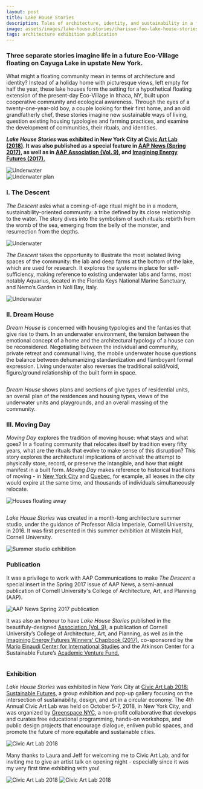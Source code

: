```yaml
---
layout: post
title: Lake House Stories
description: Tales of architecture, identity, and sustainability in a floating eco-village
image: assets/images/lake-house-stories/charisse-foo-lake-house-stories-09.jpg
tags: architecture exhibition publication
---
```


<h3>Three separate stories imagine life in a future Eco-Village floating on Cayuga Lake in upstate New York.</h3>

<p> 
What might a floating community mean in terms of architecture and identity? Instead of a holiday home with picturesque views, left empty for half the year, these lake houses form the setting for a hypothetical floating extension of the present-day Eco-Village in Ithaca, NY, built upon cooperative community and ecological awareness. Through the eyes of a twenty-one-year-old boy, a couple looking for their first home, and an old grandfatherly chef, these stories imagine new sustainable ways of living, question existing housing typologies and farming practices, and examine the development of communities, their rituals, and identities. </p>

<p><strong><i>Lake House Stories</i> was exhibited in New York City at <a href="https://www.greenspacenyc.org/Civic-Art-Lab" target="_blank">Civic Art Lab (2018)</a>. It was also published as a special feature in <a href="https://aap.cornell.edu/about/alumni/aapnews" target="_blank">AAP News (Spring 2017),</a> as well as in <a href="https://association.aap.cornell.edu/9/" target="_blank">AAP Association (Vol. 9)</a>, and <a href="https://imaginingenergyfutures.wordpress.com/about/" target="_blank">Imagining Energy Futures (2017).</a></strong><p>

<!-- Image Grid -->
<div class="row">
	<div class="6u 12u$(small)">
		<span class="image fit"><img src="{% link assets/images/lake-house-stories/charisse-foo-lake-house-stories-03.jpg %}" alt="Underwater" /></span>
	</div>
	<div class="6u$ 12u$(small)">
			<span class="image fit"><img src="{% link assets/images/lake-house-stories/charisse-foo-lake-house-stories-02.jpg %}" alt="Underwater plan" /></span>
	</div>
</div>

<h3>I. The Descent </h3>
<p>
<i>The Descent</i> asks what a coming-of-age ritual might be in a modern, sustainability-oriented community: a tribe defined by its close relationship to the water. The story dives into the symbolism of such rituals: rebirth from the womb of the sea, emerging from the belly of the monster, and resurrection from the depths.</p>

<span class="image fit"><img src="{% link assets/images/lake-house-stories/charisse-foo-lake-house-stories-01.jpg %}" alt="Underwater" /></span>

<p>
<i>The Descent</i> takes the opportunity to illustrate the most isolated living spaces of the community: the lab and deep farms at the bottom of the lake, which are used for research. It explores the systems in place for self-sufficiency, making reference to existing underwater labs and farms, most notably Aquarius, located in the Florida Keys National Marine Sanctuary, and Nemo’s Garden in Noli Bay, Italy.</p>
<!-- Image Grid -->
<div class="row">
	<div class="6u 12u$(small)">
		<span class="image fit"><img src="{% link assets/images/lake-house-stories/charisse-foo-lake-house-stories-09.jpg %}" alt="Underwater" /></span>
	</div>
	<div class="6u$ 12u$(small)">
			<span class="image fit"><img src="{% link assets/images/lake-house-stories/charisse-foo-lake-house-stories-04.jpg %}" alt="" /></span>
	</div>
</div>

<h3>II. Dream House</h3>
<p>
<i>Dream House</i> is concerned with housing typologies and the fantasies that give rise to them. In an underwater environment, the tension between the emotional concept of a home and the architectural typology of a house can be reconsidered. Negotiating between the individual and community, private retreat and communal living, the mobile underwater house questions the balance between dehumanizing standardization and flamboyant formal expression. Living underwater also reverses the traditional solid/void, figure/ground relationship of the built form in space. </p>
<!-- Image Grid -->
<div class="row">
	<div class="6u 12u$(small)">
		<span class="image fit"><img src="{% link assets/images/lake-house-stories/charisse-foo-lake-house-stories-06.jpg %}" alt="" /></span>
	</div>
	<div class="6u$ 12u$(small)">
			<span class="image fit"><img src="{% link assets/images/lake-house-stories/charisse-foo-lake-house-stories-07.jpg %}" alt="" /></span>
	</div>
</div>
<!-- Image Grid -->
<div class="row">
	<div class="6u 12u$(small)">
		<span class="image fit"><img src="{% link assets/images/lake-house-stories/charisse-foo-lake-house-stories-13.jpg %}" alt="" /></span>
	</div>
	<div class="6u$ 12u$(small)">
			<span class="image fit"><img src="{% link assets/images/lake-house-stories/charisse-foo-lake-house-stories-14.jpg %}" alt="" /></span>
	</div>
</div>
<p>
<i>Dream House</i> shows plans and sections of give types of residential units, an overall plan of the residences and housing types, views of the underwater units and playgrounds, and an overall massing of the community.</p>

<h3>III. Moving Day</h3>
<i>Moving Day</i> explores the tradition of moving house: what stays and what goes? In a floating community that relocates itself by tradition every fifty years, what are the rituals that evolve to make sense of this disruption? This story explores the architectural implications of archival: the attempt to physically store, record, or preserve the intangible, and how that might manifest in a built form. <i>Moving Day</i> makes reference to historical traditions of moving - in <a href="https://en.wikipedia.org/wiki/Moving_Day_(New_York_City)" target="_blank">New York City</a> and <a href="https://www.theguardian.com/cities/2018/jun/29/montreal-moving-day-what-happens-when-a-whole-city-moves-house-at-once" target="_blank">Quebec,</a> for example, all leases in the city would expire at the same time, and thousands of individuals simultaneously relocate.</p>

<span class="image fit"><img src="{% link assets/images/lake-house-stories/charisse-foo-lake-house-stories-05.jpg %}" alt="Houses floating away" /></span>

<!-- Image Grid -->
<div class="row">
	<div class="6u 12u$(small)">
		<span class="image fit"><img src="{% link assets/images/lake-house-stories/charisse-foo-lake-house-stories-15.jpg %}" alt="" /></span>
	</div>
	<div class="6u$ 12u$(small)">
			<span class="image fit"><img src="{% link assets/images/lake-house-stories/charisse-foo-lake-house-stories-16.jpg %}" alt="" /></span>
	</div>
</div>

<p>
<i>Lake House Stories</i> was created in a month-long architecture summer studio, under the guidance of Professor Alicia Imperiale, Cornell University, in 2016. It was first presented in this summer exhibition at Milstein Hall, Cornell University.</p>

<span class="image fit"><img src="{% link assets/images/lake-house-stories/charisse-foo-lake-house-stories-08.jpg %}" alt="Summer studio exhibition" /></span>

<h3> Publication </h3>
<p>
It was a privilege to work with AAP Communications to make <i>The Descent</i> a special insert in the Spring 2017 issue of AAP News, a  semi-annual publication of Cornell University's College of Architecture, Art, and Planning (AAP).</p>

<span class="image fit"><img src="{% link assets/images/lake-house-stories/charisse-foo-lake-house-stories-10.jpg %}" alt="AAP News Spring 2017 publication" /></span>

<p>
It was also an honour to have <i>Lake House Stories</i> published in the beautifuly-designed <a href="https://association.aap.cornell.edu/9/" target="_blank">Association (Vol. 9)</a>, a publication of Cornell University’s College of Architecture, Art, and Planning, as well as in the <a href="https://imaginingenergyfutures.wordpress.com/about/" target="_blank">Imagining Energy Futures Winners' Chapbook (2017)</a>, co-sponsored by the <a href="https://einaudi.cornell.edu/" target="_blank">Mario Einaudi Center for International Studies</a> and the Atkinson Center for a Sustainable Future’s <a href="https://www.atkinson.cornell.edu/grants/avf/" target="_blank">Academic Venture Fund.</a></p>

<!-- Image Grid -->
<div class="row">
	<div class="4u 12u$(small)">
		<span class="image fit"><img src="{% link assets/images/lake-house-stories/charisse-foo-lake-house-stories-18.jpg %}" alt="" /></span>
	</div>
		<div class="4u 12u$(small)">
		<span class="image fit"><img src="{% link assets/images/lake-house-stories/charisse-foo-lake-house-stories-19.jpg %}" alt="" /></span>
	</div>
	<div class="4u$ 12u$(small)">
			<span class="image fit"><img src="{% link assets/images/lake-house-stories/charisse-foo-lake-house-stories-20.jpg %}" alt="" /></span>
	</div>
</div>

<h3> Exhibition </h3>
<p> <i>Lake House Stories</i> was exhibited in New York City at <a href="https://www.greenspacenyc.org/Civic-Art-Lab" target="_blank">Civic Art Lab 2018: Sustainable Futures,</a> a group exhibition and pop-up gallery focusing on the intersection of sustainability, design, and art in a circular economy. The 4th Annual Civic Art Lab was held on October 5-7, 2018, in New York City, and was organized by <a href="https://greenspacenyc.org">Greenspace NYC,</a> a non-profit collaborative that develops and curates free educational programming, hands-on workshops, and public design projects that encourage dialogue, enliven public spaces, and promote the future of more equitable and sustainable cities. </p>
<span class="image fit"><img src="{% link assets/images/lake-house-stories/charisse-foo-lake-house-stories-12.jpg %}" alt="Civic Art Lab 2018" /></span>
<p>Many thanks to Laura and Jeff for welcoming me to Civic Art Lab, and for inviting me to give an artist talk on opening night - especially since it was my very first time exhibiting with you!</p>
<span class="image fit"><img src="{% link assets/images/lake-house-stories/charisse-foo-lake-house-stories-17.jpg %}" alt="Civic Art Lab 2018" /></span>
<span class="image fit"><img src="{% link assets/images/lake-house-stories/charisse-foo-lake-house-stories-11.jpg %}" alt="Civic Art Lab 2018" /></span>
